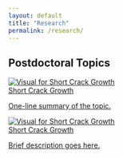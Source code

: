```yaml
---
layout: default
title: "Research"
permalink: /research/
---
```

<section class="research-section"> 

  <div class="research-group"> 
    <h2>Postdoctoral Topics</h2> 
    <div class="research-card-grid"> 
     <article class="research-card">
      <a class="card-link" href="/research/postdoc/short-crack-growth" aria-label="Short Crack Growth"> 
      <div class="image-box"> <img src="/images/research/PostdocOverview.png" alt="Visual for Short Crack Growth" loading="lazy"> </div>
      <div class="card-content"> 
        <div class="card-title">Short Crack Growth</div> 
        <p class="card-desc">One-line summary of the topic.</p> 
      </div> 
      </a>
    </article>
    <article class="research-card"> 
      <a class="card-link" href="/research/postdoc/short-crack-growth" aria-label="Short Crack Growth">
      <div class="image-box"> <img src="/images/research/PostdocOverview.png" alt="Visual for Short Crack Growth" loading="lazy"> </div>
      <div class="card-content">
        <div class="card-title">Short Crack Growth</div>
        <p class="card-desc">Brief description goes here.</p>
      </div>
      </a>
    </article>
    </div>
  </div>
</section>